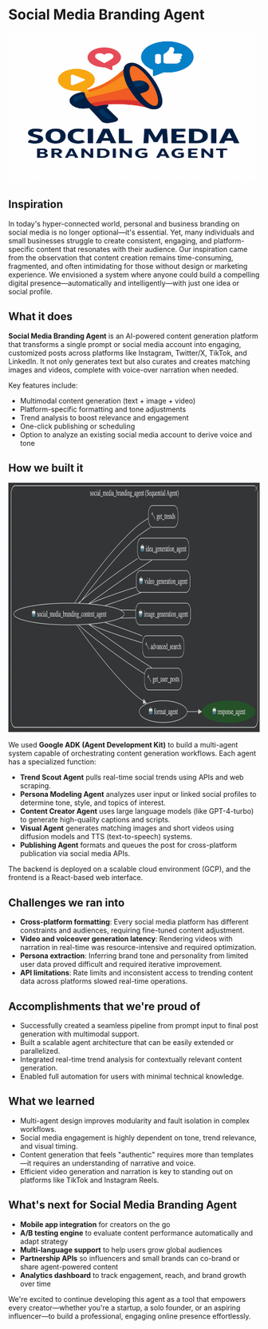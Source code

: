
# Social Media Branding Agent

   <img src="agents/images/logo.png" alt="Agent Structure" width="500" height="300">

## Inspiration

In today's hyper-connected world, personal and business branding on social media is no longer optional—it's essential. Yet, many individuals and small businesses struggle to create consistent, engaging, and platform-specific content that resonates with their audience. Our inspiration came from the observation that content creation remains time-consuming, fragmented, and often intimidating for those without design or marketing experience. We envisioned a system where anyone could build a compelling digital presence—automatically and intelligently—with just one idea or social profile.

## What it does

**Social Media Branding Agent** is an AI-powered content generation platform that transforms a single prompt or social media account into engaging, customized posts across platforms like Instagram, Twitter/X, TikTok, and LinkedIn. It not only generates text but also curates and creates matching images and videos, complete with voice-over narration when needed.

Key features include:
- Multimodal content generation (text + image + video)
- Platform-specific formatting and tone adjustments
- Trend analysis to boost relevance and engagement
- One-click publishing or scheduling
- Option to analyze an existing social media account to derive voice and tone

## How we built it

   <img src="agents/images/agent_structure.png" alt="Agent Structure" width="700" height="500">

We used **Google ADK (Agent Development Kit)** to build a multi-agent system capable of orchestrating content generation workflows. Each agent has a specialized function:
- **Trend Scout Agent** pulls real-time social trends using APIs and web scraping.
- **Persona Modeling Agent** analyzes user input or linked social profiles to determine tone, style, and topics of interest.
- **Content Creator Agent** uses large language models (like GPT-4-turbo) to generate high-quality captions and scripts.
- **Visual Agent** generates matching images and short videos using diffusion models and TTS (text-to-speech) systems.
- **Publishing Agent** formats and queues the post for cross-platform publication via social media APIs.

The backend is deployed on a scalable cloud environment (GCP), and the frontend is a React-based web interface.


## Challenges we ran into

- **Cross-platform formatting**: Every social media platform has different constraints and audiences, requiring fine-tuned content adjustment.
- **Video and voiceover generation latency**: Rendering videos with narration in real-time was resource-intensive and required optimization.
- **Persona extraction**: Inferring brand tone and personality from limited user data proved difficult and required iterative improvement.
- **API limitations**: Rate limits and inconsistent access to trending content data across platforms slowed real-time operations.

## Accomplishments that we're proud of

- Successfully created a seamless pipeline from prompt input to final post generation with multimodal support.
- Built a scalable agent architecture that can be easily extended or parallelized.
- Integrated real-time trend analysis for contextually relevant content generation.
- Enabled full automation for users with minimal technical knowledge.

## What we learned

- Multi-agent design improves modularity and fault isolation in complex workflows.
- Social media engagement is highly dependent on tone, trend relevance, and visual timing.
- Content generation that feels "authentic" requires more than templates—it requires an understanding of narrative and voice.
- Efficient video generation and narration is key to standing out on platforms like TikTok and Instagram Reels.

## What's next for Social Media Branding Agent

- **Mobile app integration** for creators on the go
- **A/B testing engine** to evaluate content performance automatically and adapt strategy
- **Multi-language support** to help users grow global audiences
- **Partnership APIs** so influencers and small brands can co-brand or share agent-powered content
- **Analytics dashboard** to track engagement, reach, and brand growth over time

We're excited to continue developing this agent as a tool that empowers every creator—whether you're a startup, a solo founder, or an aspiring influencer—to build a professional, engaging online presence effortlessly.